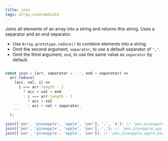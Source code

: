```yaml
---
title: join
tags: array,intermediate
---
```


Joins all elements of an array into a string and returns this string.
Uses a separator and an end separator.

- Use `Array.prototype.reduce()` to combine elements into a string.
- Omit the second argument, `separator`, to use a default separator of `','`.
- Omit the third argument, `end`, to use the same value as `separator` by default.

```js

const join = (arr, separator = ',', end = separator) =>
  arr.reduce(
    (acc, val, i) =>
      i === arr.length - 2
        ? acc + val + end
        : i === arr.length - 1
          ? acc + val
          : acc + val + separator,
    ''
  );
```

```js
join(['pen', 'pineapple', 'apple', 'pen'], ',', '&'); // 'pen,pineapple,apple&pen'
join(['pen', 'pineapple', 'apple', 'pen'], ','); // 'pen,pineapple,apple,pen'
join(['pen', 'pineapple', 'apple', 'pen']); // 'pen,pineapple,apple,pen'
```

